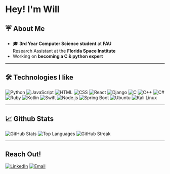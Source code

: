 #  Hey! I'm Will 

## ☔ About Me
- 🎓 **3rd Year Computer Science student** at **FAU**  
   Research Assistant at the **Florida Space Institute**
-  Working on **becoming a C & python expert**


---

## 🛠️ Technologies I like
![Python](https://img.shields.io/badge/-Python-3776AB?style=flat-square&logo=python&logoColor=white)
![JavaScript](https://img.shields.io/badge/-JavaScript-F7DF1E?style=flat-square&logo=javascript&logoColor=black)
![HTML](https://img.shields.io/badge/-HTML-E34F26?style=flat-square&logo=html5&logoColor=white)
![CSS](https://img.shields.io/badge/-CSS-1572B6?style=flat-square&logo=css3&logoColor=white)
![React](https://img.shields.io/badge/-React-61DAFB?style=flat-square&logo=react&logoColor=black)
![Django](https://img.shields.io/badge/-Django-092E20?style=flat-square&logo=django&logoColor=white)
![C](https://img.shields.io/badge/-C-A8B9CC?style=flat-square&logo=c&logoColor=white)
![C++](https://img.shields.io/badge/-C++-00599C?style=flat-square&logo=c%2B%2B&logoColor=white)
![C#](https://img.shields.io/badge/-C%23-239120?style=flat-square&logo=c-sharp&logoColor=white)
![Ruby](https://img.shields.io/badge/-Ruby-CC342D?style=flat-square&logo=ruby&logoColor=white)
![Kotlin](https://img.shields.io/badge/-Kotlin-7F52FF?style=flat-square&logo=kotlin&logoColor=white)
![Swift](https://img.shields.io/badge/-Swift-FA7343?style=flat-square&logo=swift&logoColor=white)
![Node.js](https://img.shields.io/badge/-Node.js-339933?style=flat-square&logo=node.js&logoColor=white)
![Spring Boot](https://img.shields.io/badge/-Spring%20Boot-6DB33F?style=flat-square&logo=spring-boot&logoColor=white)
![Ubuntu](https://img.shields.io/badge/-Ubuntu-E95420?style=flat-square&logo=ubuntu&logoColor=white)
![Kali Linux](https://img.shields.io/badge/-Kali%20Linux-557C94?style=flat-square&logo=kalilinux&logoColor=white)

---

## 📈 Github Stats
![GitHub Stats](https://github-readme-stats.vercel.app/api?username=Willd231&show_icons=true&theme=radical)
![Top Languages](https://github-readme-stats.vercel.app/api/top-langs/?username=Willd231&layout=compact&theme=radical)
![GitHub Streak](https://streak-stats.demolab.com/?user=Willd231&theme=radical)

---

##  Reach Out!
[![LinkedIn](https://img.shields.io/badge/LinkedIn-blue?style=flat-square&logo=linkedin)](https://www.linkedin.com/in/will-dellinger-a77b6129b/)
[![Email](https://img.shields.io/badge/Email-D14836?style=flat-square&logo=gmail&logoColor=white)](mailto:dellinger.w3@gmail.com)
